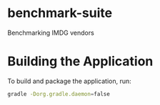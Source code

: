 # benchmark-suite
Benchmarking IMDG vendors

# Building the Application

To build and package the application, run:

```bash
gradle -Dorg.gradle.daemon=false 
```